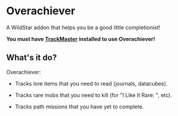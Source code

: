 Overachiever
============

A WildStar addon that helps you be a good little completionist!

**You must have [TrackMaster](www.curse.com/ws-addons/wildstar/220025-track-master) installed to use Overachiever!** 


What's it do?
-------------

Overachiever:

* Tracks lore items that you need to read (journals, datacubes).

* Tracks rare mobs that you need to kill (for "I Like It Rare: <Zone>", etc).

* Tracks path missions that you have yet to complete.
